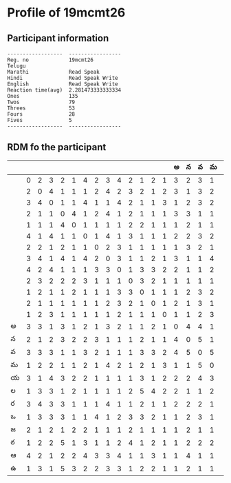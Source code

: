 



# Profile of 19mcmt26

## Participant information



```
------------------  -----------------
Reg. no             19mcmt26
Telugu
Marathi             Read Speak
Hindi               Read Speak Write
English             Read Speak Write
Reaction time(avg)  2.281473333333334
Ones                135
Twos                79
Threes              53
Fours               28
Fives               5
------------------  -----------------
```  

## RDM fo the participant
  
  
|     |     |     |     |     |     |     |     |     |     |     |     |     |     |   అ |   న |   వ |   మ |   య |   ల |   ర |   ఒ |   జ |   ఠ |   ఆ |   ఉ |
|-----|-----|-----|-----|-----|-----|-----|-----|-----|-----|-----|-----|-----|-----|-----|-----|-----|-----|-----|-----|-----|-----|-----|-----|-----|-----|
|     |   0 |   2 |   3 |   2 |   1 |   4 |   2 |   3 |   4 |   2 |   1 |   2 |   1 |   3 |   2 |   3 |   1 |   3 |   1 |   3 |   1 |   2 |   1 |   4 |   1 |
|     |   2 |   0 |   4 |   1 |   1 |   1 |   2 |   4 |   2 |   3 |   2 |   1 |   2 |   3 |   1 |   3 |   2 |   1 |   3 |   4 |   3 |   1 |   2 |   2 |   3 |
|     |   3 |   4 |   0 |   1 |   1 |   4 |   1 |   1 |   4 |   2 |   1 |   1 |   3 |   1 |   2 |   3 |   2 |   4 |   3 |   3 |   3 |   2 |   2 |   1 |   1 |
|     |   2 |   1 |   1 |   0 |   4 |   1 |   2 |   4 |   1 |   2 |   1 |   1 |   1 |   3 |   3 |   1 |   1 |   3 |   1 |   3 |   3 |   1 |   5 |   2 |   5 |
|     |   1 |   1 |   1 |   4 |   0 |   1 |   1 |   1 |   1 |   2 |   2 |   1 |   1 |   1 |   2 |   1 |   1 |   2 |   2 |   1 |   1 |   2 |   1 |   2 |   3 |
|     |   4 |   1 |   4 |   1 |   1 |   0 |   1 |   4 |   1 |   3 |   1 |   1 |   1 |   2 |   2 |   3 |   2 |   2 |   1 |   1 |   1 |   2 |   3 |   4 |   2 |
|     |   2 |   2 |   1 |   2 |   1 |   1 |   0 |   2 |   3 |   1 |   1 |   1 |   1 |   1 |   3 |   2 |   1 |   1 |   1 |   1 |   4 |   1 |   1 |   3 |   2 |
|     |   3 |   4 |   1 |   4 |   1 |   4 |   2 |   0 |   3 |   1 |   1 |   2 |   1 |   3 |   1 |   1 |   4 |   1 |   1 |   4 |   1 |   1 |   1 |   3 |   3 |
|     |   4 |   2 |   4 |   1 |   1 |   1 |   3 |   3 |   0 |   1 |   3 |   3 |   2 |   2 |   1 |   1 |   2 |   1 |   1 |   1 |   2 |   1 |   2 |   4 |   3 |
|     |   2 |   3 |   2 |   2 |   2 |   3 |   1 |   1 |   1 |   0 |   3 |   2 |   1 |   1 |   1 |   1 |   1 |   1 |   2 |   1 |   3 |   2 |   4 |   1 |   1 |
|     |   1 |   2 |   1 |   1 |   2 |   1 |   1 |   1 |   3 |   3 |   0 |   1 |   1 |   1 |   2 |   3 |   2 |   3 |   5 |   2 |   3 |   1 |   1 |   1 |   2 |
|     |   2 |   1 |   1 |   1 |   1 |   1 |   1 |   2 |   3 |   2 |   1 |   0 |   1 |   2 |   1 |   3 |   1 |   1 |   4 |   1 |   2 |   1 |   2 |   3 |   2 |
|     |   1 |   2 |   3 |   1 |   1 |   1 |   1 |   1 |   2 |   1 |   1 |   1 |   0 |   1 |   1 |   2 |   3 |   2 |   2 |   1 |   1 |   1 |   1 |   1 |   1 |
| అ   |   3 |   3 |   1 |   3 |   1 |   2 |   1 |   3 |   2 |   1 |   1 |   2 |   1 |   0 |   4 |   4 |   1 |   2 |   2 |   2 |   1 |   1 |   1 |   1 |   1 |
| న   |   2 |   1 |   2 |   3 |   2 |   2 |   3 |   1 |   1 |   1 |   2 |   1 |   1 |   4 |   0 |   5 |   1 |   2 |   1 |   2 |   2 |   2 |   2 |   4 |   2 |
| వ   |   3 |   3 |   3 |   1 |   1 |   3 |   2 |   1 |   1 |   1 |   3 |   3 |   2 |   4 |   5 |   0 |   5 |   4 |   1 |   2 |   3 |   1 |   2 |   1 |   1 |
| మ   |   1 |   2 |   2 |   1 |   1 |   2 |   1 |   4 |   2 |   1 |   2 |   1 |   3 |   1 |   1 |   5 |   0 |   3 |   2 |   1 |   1 |   1 |   2 |   1 |   1 |
| య   |   3 |   1 |   4 |   3 |   2 |   2 |   1 |   1 |   1 |   1 |   3 |   1 |   2 |   2 |   2 |   4 |   3 |   0 |   3 |   4 |   1 |   2 |   2 |   1 |   4 |
| ల   |   1 |   3 |   3 |   1 |   2 |   1 |   1 |   1 |   1 |   2 |   5 |   4 |   2 |   2 |   1 |   1 |   2 |   3 |   0 |   3 |   3 |   2 |   1 |   2 |   1 |
| ర   |   3 |   4 |   3 |   3 |   1 |   1 |   1 |   4 |   1 |   1 |   2 |   1 |   1 |   2 |   2 |   2 |   1 |   4 |   3 |   0 |   2 |   2 |   2 |   1 |   3 |
| ఒ   |   1 |   3 |   3 |   3 |   1 |   1 |   4 |   1 |   2 |   3 |   3 |   2 |   1 |   1 |   2 |   3 |   1 |   1 |   3 |   2 |   0 |   1 |   4 |   4 |   3 |
| జ   |   2 |   1 |   2 |   1 |   2 |   2 |   1 |   1 |   1 |   2 |   1 |   1 |   1 |   1 |   2 |   1 |   1 |   2 |   2 |   2 |   1 |   0 |   1 |   3 |   1 |
| ఠ   |   1 |   2 |   2 |   5 |   1 |   3 |   1 |   1 |   2 |   4 |   1 |   2 |   1 |   1 |   2 |   2 |   2 |   2 |   1 |   2 |   4 |   1 |   0 |   2 |   4 |
| ఆ   |   4 |   2 |   1 |   2 |   2 |   4 |   3 |   3 |   4 |   1 |   1 |   3 |   1 |   1 |   4 |   1 |   1 |   1 |   2 |   1 |   4 |   3 |   2 |   0 |   3 |
| ఉ   |   1 |   3 |   1 |   5 |   3 |   2 |   2 |   3 |   3 |   1 |   2 |   2 |   1 |   1 |   2 |   1 |   1 |   4 |   1 |   3 |   3 |   1 |   4 |   3 |   0 |